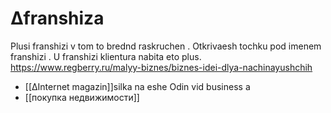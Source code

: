 # ∆franshiza
Plusi franshizi v tom to brednd raskruchen .
Otkrivaesh tochku pod imenem franshizi . 
U franshizi klientura nabita eto plus.
https://www.regberry.ru/malyy-biznes/biznes-idei-dlya-nachinayushchih
- [[∆Internet magazin]]silka na eshe Odin vid business a 
- [[покупка недвижимости]]